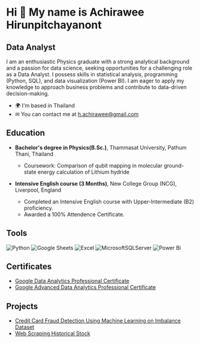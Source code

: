 Hi 👋 My name is Achirawee Hirunpitchayanont
============================================
Data Analyst
------------

I am an enthusiastic Physics graduate with a strong analytical background and a passion for data science, seeking opportunities for a challenging role as a Data Analyst. I possess skills in statistical analysis, programming (Python, SQL), and data visualization (Power BI). I am eager to apply my knowledge to approach business problems and contribute to data-driven decision-making.

* 🌍  I'm based in Thailand
* ✉  You can contact me at [h.achirawee@gmail.com](mailto:h.achirawee@gmail.com)

Education
------------
* **Bachelor's degree in Physics(B.Sc.)**, Thammasat University, Pathum Thani, Thailand
  *  Coursework: Comparison of qubit mapping in molecular ground-state energy calculation of Lithium hydride
  
* **Intensive English course (3 Months)**, New College Group (NCG), Liverpool, England
  * Completed an Intensive English course with Upper-Intermediate (B2) proficiency.
  * Awarded a 100% Attendence Certificate.

Tools
------------
![Python](https://img.shields.io/badge/python-3670A0?style=for-the-badge&logo=python&logoColor=ffdd54)
![Google Sheets](https://img.shields.io/badge/Google%20Sheets-34A853?style=for-the-badge&logo=google-sheets&logoColor=white)
![Excel](https://img.shields.io/badge/Microsoft_Excel-217346?style=for-the-badge&logo=microsoft-excel&logoColor=white)
![MicrosoftSQLServer](https://img.shields.io/badge/Microsoft%20SQL%20Server-CC2927?style=for-the-badge&logo=microsoft%20sql%20server&logoColor=white)
![Power Bi](https://img.shields.io/badge/power_bi-F2C811?style=for-the-badge&logo=powerbi&logoColor=black)

Certificates
------------
* [Google Data Analytics Professional Certificate](https://www.coursera.org/account/accomplishments/professional-cert/8TK7C9WSYAV2)
* [Google Advanced Data Analytics Professional Certificate](https://www.coursera.org/account/accomplishments/professional-cert/N7YWNENKANJM)

Projects
------------
* [Credit Card Fraud Detection Using Machine Learning on Imbalance Dataset](https://github.com/Achirawee-h/Credit-Card-Fraud-Detection-Using-Machine-Learning-on-Imbalanced-Dataset)
* [Web Scraping Historical Stock](https://github.com/Achirawee-h/Web-Scraping-Historical-Stock)
